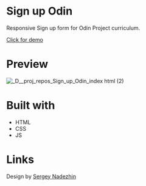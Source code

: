 # Sign up Odin
Responsive Sign up form for Odin Project curriculum.

<a href="https://kv-vel.github.io/Sign_up_Odin/">Click for demo</a>
         
# Preview
![_D__proj_repos_Sign_up_Odin_index html (2)](https://github.com/KV-Vel/Sign_up_Odin/assets/106653601/7ae2decf-7721-448a-b52b-7565dbb299de)
# Built with
<ul>
  <li>HTML</li>
  <li>CSS</li>
  <li>JS</li>
</ul>

# Links
Design by <a href="https://www.figma.com/community/file/1014530649529807522">Sergey Nadezhin</a>
